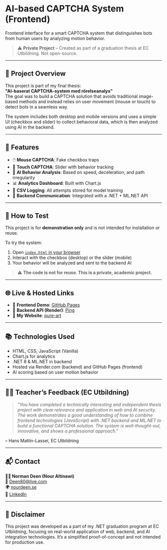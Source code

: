 # AI-based CAPTCHA System (Frontend)

Frontend interface for a smart CAPTCHA system that distinguishes bots from human users by analyzing motion behavior.

> ⚠️ **Private Project** – Created as part of a graduation thesis at EC Utbildning. Not open-source.

---

## 🎯 Project Overview

This project is part of my final thesis:  
**"AI-baserat CAPTCHA-system med rörelseanalys"**  
The goal was to build a CAPTCHA solution that avoids traditional image-based methods and instead relies on user movement (mouse or touch) to detect bots in a seamless way.

The system includes both desktop and mobile versions and uses a simple UI (checkbox and slider) to collect behavioral data, which is then analyzed using AI in the backend.

---

## 🔧 Features

- 🖱️ **Mouse CAPTCHA**: Fake checkbox traps
- 📱 **Touch CAPTCHA**: Slider with behavior tracking
- 🧠 **AI Behavior Analysis**: Based on speed, deceleration, and path irregularity
- 📊 **Analytics Dashboard**: Built with Chart.js
- 📁 **CSV Logging**: All attempts stored for model training
- 🔗 **Backend Communication**: Integrated with a .NET + ML.NET API

---

## 🚀 How to Test

This project is for **demonstration only** and is not intended for installation or reuse.

To try the system:

1. Open [`index.html` in your browser](https://norman-deen.github.io/CaptchaSysFrontSmart/)
2. Interact with the checkbox (desktop) or the slider (mobile)
3. Your behavior will be analyzed and sent to the backend AI

> ⚠️ **The code is not for reuse. This is a private, academic project.**

---

## 🌐 Live & Hosted Links

- 🔹 **Frontend Demo**: [GitHub Pages](https://norman-deen.github.io/CaptchaSysFrontSmart/)
- 🔹 **Backend API (Render)**: [Ping](https://captchasysbacksmart.onrender.com/api/ping)
- 🔹 **My Website**: [pure-art](https://www.pure-art.co)

---

## 📚 Technologies Used

- HTML, CSS, JavaScript (Vanilla)
- Chart.js for analytics
- .NET 8 & ML.NET in backend
- Hosted via Render.com (backend) and GitHub Pages (frontend)
- AI scoring based on user motion behavior

---

## 🧑‍🏫 Teacher’s Feedback (EC Utbildning)

> *"You have completed a technically interesting and independent thesis project with clear relevance and application in web and AI security. The work demonstrates a good understanding of how to combine frontend technologies (JavaScript) with .NET backend and ML.NET to build a functional CAPTCHA solution. The system is well-thought-out, innovative, and shows a professional approach."*

– Hans Mattin-Lassei, EC Utbildning

---

## 📬 Contact

**👨‍💻 Norman Deen (Nour Altinawi)**  
📧 [Deen80@live.com](mailto:Deen80@live.com)  
🌍 [nourdeen.se](https://www.nourdeen.se)  
🔗 [LinkedIn](https://www.linkedin.com/in/nour-tinawi)

---

## 🧠 Disclaimer

This project was developed as a part of my .NET graduation program at EC Utbildning, focusing on real-world application of web, backend, and AI integration technologies. It’s a simplified proof-of-concept and not intended for production use.
